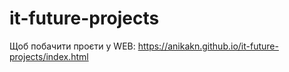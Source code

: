 # it-future-projects
Щоб побачити проєти у WEB: 
https://anikakn.github.io/it-future-projects/index.html
